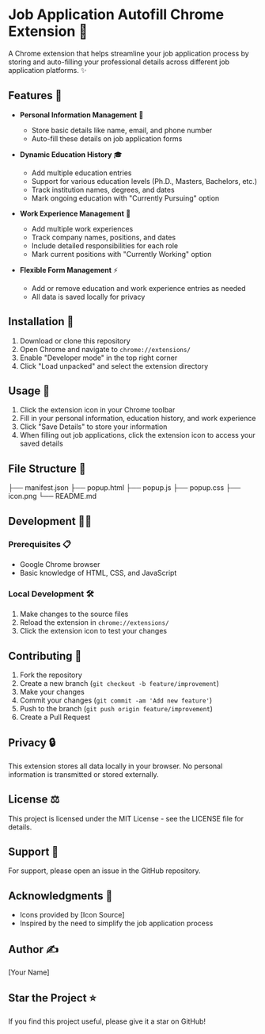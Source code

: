 # Job Application Autofill Chrome Extension 🚀

A Chrome extension that helps streamline your job application process by storing and auto-filling your professional details across different job application platforms. ✨

## Features 🌟

- **Personal Information Management** 👤
  - Store basic details like name, email, and phone number
  - Auto-fill these details on job application forms

- **Dynamic Education History** 🎓
  - Add multiple education entries
  - Support for various education levels (Ph.D., Masters, Bachelors, etc.)
  - Track institution names, degrees, and dates
  - Mark ongoing education with "Currently Pursuing" option

- **Work Experience Management** 💼
  - Add multiple work experiences
  - Track company names, positions, and dates
  - Include detailed responsibilities for each role
  - Mark current positions with "Currently Working" option

- **Flexible Form Management** ⚡
  - Add or remove education and work experience entries as needed
  - All data is saved locally for privacy

## Installation 🔧

1. Download or clone this repository
2. Open Chrome and navigate to `chrome://extensions/`
3. Enable "Developer mode" in the top right corner
4. Click "Load unpacked" and select the extension directory

## Usage 📝

1. Click the extension icon in your Chrome toolbar
2. Fill in your personal information, education history, and work experience
3. Click "Save Details" to store your information
4. When filling out job applications, click the extension icon to access your saved details

## File Structure 📁

├── manifest.json
├── popup.html
├── popup.js
├── popup.css
├── icon.png
└── README.md


## Development 👨‍💻

### Prerequisites 📋
- Google Chrome browser
- Basic knowledge of HTML, CSS, and JavaScript

### Local Development 🛠️
1. Make changes to the source files
2. Reload the extension in `chrome://extensions/`
3. Click the extension icon to test your changes

## Contributing 🤝

1. Fork the repository
2. Create a new branch (`git checkout -b feature/improvement`)
3. Make your changes
4. Commit your changes (`git commit -am 'Add new feature'`)
5. Push to the branch (`git push origin feature/improvement`)
6. Create a Pull Request

## Privacy 🔒

This extension stores all data locally in your browser. No personal information is transmitted or stored externally.

## License ⚖️

This project is licensed under the MIT License - see the LICENSE file for details.

## Support 💪

For support, please open an issue in the GitHub repository.

## Acknowledgments 🙏

- Icons provided by [Icon Source]
- Inspired by the need to simplify the job application process

## Author ✍️

[Your Name]

## Star the Project ⭐

If you find this project useful, please give it a star on GitHub!
